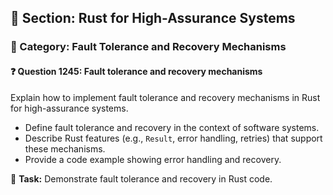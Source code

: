 ## 📘 Section: Rust for High-Assurance Systems
### 🔹 Category: Fault Tolerance and Recovery Mechanisms
#### ❓ Question 1245: Fault tolerance and recovery mechanisms

Explain how to implement fault tolerance and recovery mechanisms in Rust for high-assurance systems.

- Define fault tolerance and recovery in the context of software systems.
- Describe Rust features (e.g., `Result`, error handling, retries) that support these mechanisms.
- Provide a code example showing error handling and recovery.

🔧 **Task:** Demonstrate fault tolerance and recovery in Rust code.
